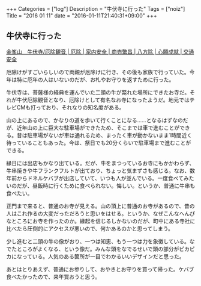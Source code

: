 +++
Categories = ["log"]
Description = "牛伏寺に行った"
Tags = ["noiz"]
Title = "2016 01 11"
date = "2016-01-11T21:40:31+09:00"
+++

## 牛伏寺に行った

[金峯山　牛伏寺/厄除観音 | 厄除 | 家内安全 | 商売繁昌 | 八方除 | 心願成就 | 交通安全](http://www.gofukuji.or.jp/)

厄除けがすごいらしいので両親が厄除けに行き、その後も家族で行っていた。今年は特に厄年の人はいないのだが、お札やお守りを返すために行った。

牛伏寺は、菩薩様の経典を運んでいた二頭の牛が斃れた場所にできたお寺だ。それが牛伏厄除観音となり、厄除けとして有名なお寺になったようだ。地元ではテレビCMも打っており、それなりの知名度がある。

山の上にあるので、かなりの道を歩いて行くことになる……となるはずなのだが、近年山の上に巨大な駐車場ができたため、そこまでは車で進むことができる。昔は駐車場がないが車は通れるため、まったく車が動かないまま1時間近く待っていることもあった。今は、祭日でも20分くらいで駐車場まで進むことができる。

縁日には出店もかなり出ている。だが、牛をまつっているお寺にもかかわらず、牛串焼きや牛フランクフルトが出ており、ちょっと気まずさも感じる。なお、数年前からドネルケバブが出店していて、いつも人が並んでいる。一度食べてみたいのだが、昼飯時に行くために食べられない。悔しい。というか、普通に牛串も食べたい。

正門まで来ると、普通のお寺が見える。山の頂上に普通のお寺があるので、昔の人はこれ作るの大変だっただろうと思いをはせる。というか、なぜこんなへんぴなところにお寺を作ったのか。縁起を信じるしかないのだが、町中にある寺社に比べたら圧倒的にアクセスが悪いので、何かあるのかと思ってしまう。

少し進むと二頭の牛の像がおり、一つは知恵、もう一つは力を象徴している。なでたところがよくなる、という像だ。みんな頭をなでるせいで頭の部分がピカピカになっている。人気のある箇所が一目でわかるいいデザインだと思った。

あとはとりあえず、普通にお参りして、おやきとお守りを買って帰った。ケバブ食べたかったので、来年買おうと思う。